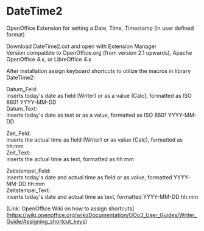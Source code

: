 # DateTime2
OpenOffice Extension for setting a Date, Time, Timestamp (in user defined format)      

Download DateTime2.oxt and open with Extension Manager  
Version compatible to OpenOffice.org (from version 2.1 upwards), Apache OpenOffice 4.x, or LibreOffice 4.x  
  
After installation assign keyboard shortcuts to utilize the macros in library DateTime2:  

Datum_Feld:  
inserts today's date as field (Writer) or as a value (Calc), formatted as ISO 8601 YYYY-MM-DD  
Datum_Text:  
inserts today's date as text or as a value, formatted as ISO 8601 YYYY-MM-DD  

Zeit_Feld:  
inserts the actual time as field (Writer) or as value (Calc), formatted as hh:mm  
Zeit_Text:  
inserts the actual time as text, formatted as hh:mm  

Zeitstempel_Feld:  
inserts today's date and actual time as field or as value, formatted YYYY-MM-DD hh:mm  
Zeitstempel_Text:  
inserts today's date and actual time as text, formatted YYYY-MM-DD hh:mm  

[Link: OpenOffice Wiki on how to assign shortcuts] (https://wiki.openoffice.org/wiki/Documentation/OOo3_User_Guides/Writer_Guide/Assigning_shortcut_keys)
